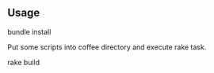 ## Usage

bundle install

Put some scripts into coffee directory and execute rake task.

rake build
